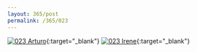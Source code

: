 ```yaml
---
layout: 365/post
permalink: /365/023
---
```


[![023 Arturo](https://c1.staticflickr.com/1/281/19080826083_3a20bf1ca9_c.jpg)](https://www.flickr.com/photos/131440297@N08/19080826083/){:target="_blank"}
[![023 Irene](https://c1.staticflickr.com/1/329/19510547169_33a542119d_c.jpg)](https://www.flickr.com/photos/25124902@N04/19510547169/){:target="_blank"}


>

>
